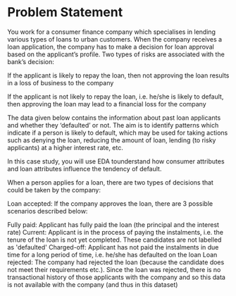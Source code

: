 # Problem Statement
You work for a consumer finance company which specialises in lending various types of loans to urban customers. When the company receives a loan application, the company has to make a decision for loan approval based on the applicant’s profile. Two types of risks are associated with the bank’s decision:

If the applicant is likely to repay the loan, then not approving the loan results in a loss of business to the company

If the applicant is not likely to repay the loan, i.e. he/she is likely to default, then approving the loan may lead to a financial loss for the company

The data given below contains the information about past loan applicants and whether they ‘defaulted’ or not. The aim is to identify patterns which indicate if a person is likely to default, which may be used for taking actions such as denying the loan, reducing the amount of loan, lending (to risky applicants) at a higher interest rate, etc.

In this case study, you will use EDA tounderstand how consumer attributes and loan attributes influence the tendency of default.



When a person applies for a loan, there are two types of decisions that could be taken by the company:

Loan accepted: If the company approves the loan, there are 3 possible scenarios described below:

Fully paid: Applicant has fully paid the loan (the principal and the interest rate)
Current: Applicant is in the process of paying the instalments, i.e. the tenure of the loan is not yet completed. These candidates are not labelled as 'defaulted'
Charged-off: Applicant has not paid the instalments in due time for a long period of time, i.e. he/she has defaulted on the loan
Loan rejected: The company had rejected the loan (because the candidate does not meet their requirements etc.). Since the loan was rejected, there is no transactional history of those applicants with the company and so this data is not available with the company (and thus in this dataset)
